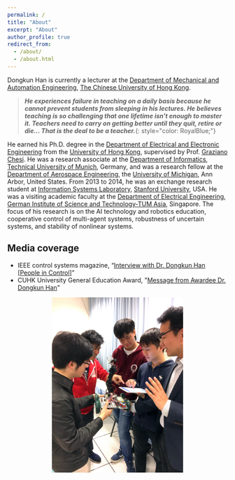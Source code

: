 ```yaml
---
permalink: /
title: "About"
excerpt: "About"
author_profile: true
redirect_from: 
  - /about/
  - /about.html
---
```


Dongkun Han is currently a lecturer at the [Department of Mechanical and Automation Engineering](http://www.mae.cuhk.edu.hk/), [The Chinese University of Hong Kong](https://www.cuhk.edu.hk/english/index.html). 
> ***He experiences failure in teaching on a daily basis because he cannot prevent students from sleeping in his lectures. He believes teaching is so challenging that one lifetime isn't enough to master it. Teachers need to carry on getting better until they quit, retire or die... That is the deal to be a teacher.***{: style="color: RoyalBlue;"} 

He earned his Ph.D. degree in the [Department of Electrical and Electronic Engineering](https://www.eee.hku.hk/) from the [University of Hong Kong](https://www.hku.hk/), supervised by Prof. [Graziano Chesi](https://www.eee.hku.hk/~chesi/). He was a research associate at the [Department of Informatics](https://www.in.tum.de/en/cover-page/), [Technical University of Munich](https://www.tum.de/en/), Germany, and was a research fellow at the [Department of Aerospace Engineering](https://aero.engin.umich.edu/), the [University of Michigan](https://umich.edu/), Ann Arbor, United States. From 2013 to 2014, he was an exchange research student at [Information Systems Laboratory](https://isl.stanford.edu/), [Stanford University](https://www.stanford.edu/), USA. He was a visiting academic faculty at the [Department of Electrical Engineering](https://tum-asia.edu.sg/electrical-engineering/), [German Institute of Science and Technology-TUM Asia](https://tum-asia.edu.sg/), Singapore. The focus of his research is on the AI technology and robotics education, cooperative control of multi-agent systems, robustness of uncertain systems, and stability of nonlinear systems.

Media coverage
---------------
* IEEE control systems magazine, “[Interview with Dr. Dongkun Han [People in Control]](https://ieeexplore.ieee.org/document/8960580)” 
* CUHK University General Education Award, "[Message from Awardee Dr. Dongkun Han](https://www.oge.cuhk.edu.hk/index.php/en/teaching-a-learning/exemplary-teaching-award-in-general-education/past-ceremonies/2018/1642-2018-eta-han-dongkun)"

<center><img src="/images/Photo2_Dongkun_Han.JPG" alt="Mountain View picture" style="width:300px;height:400px;"></center>
